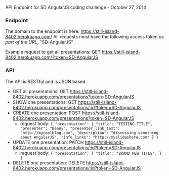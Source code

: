 API Endpoint for SD AngularJS coding challenge - October 27, 2014

### Endpoint
The domain to the endpoint is here: https://still-island-8402.herokuapp.com/
All requests must have the following access token *as part of the URL*, "SD-AngularJS"

Example request to get all presentations:
GET https://still-island-8402.herokuapp.com/?token=SD-AngularJS

### API
The API is RESTful and is JSON based.

* GET all presentations: GET https://still-island-8402.herokuapp.com/presentations?token=SD-AngularJS
* SHOW one presentations: GET https://still-island-8402.herokuapp.com/presentations/:id?token=SD-AngularJS
* CREATE one presentation: POST https://still-island-8402.herokuapp.com/presentations?token=SD-AngularJS
  * request body: ```
                      {
                          "presentation": {
                              "title": "TESTING TITLE",
                              "presenter": "Benny",
                              "presenter_link_text": "http://mycoolblog.com",
                              "description": "discussing something about AngularJS",
                              "info_links": "http://myslideshere.com"
                          }
                      }
                  ```
* UPDATE one presentation: PATCH https://still-island-8402.herokuapp.com/presentations/:id?token=SD-AngularJS
  * request body: ```
                    {
                        "presentation": {
                            "title": "BRAND NEW TITLE",
                        }
                    }
                  ```
* DELETE one presentation:  DELETE https://still-island-8402.herokuapp.com/presentations/:id?token=SD-AngularJS
